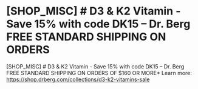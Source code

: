 # [SHOP_MISC] # D3 & K2 Vitamin - Save 15% with code DK15 – Dr. Berg FREE STANDARD SHIPPING ON ORDERS 

[SHOP_MISC] # D3 & K2 Vitamin - Save 15% with code DK15 – Dr. Berg FREE STANDARD SHIPPING ON ORDERS OF $160 OR MORE\*
Learn more: https://shop.drberg.com/collections/d3-k2-vitamins-sale
